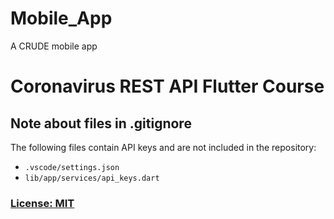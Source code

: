 # Mobile_App
A CRUDE mobile app


# Coronavirus REST API Flutter Course


## Note about files in .gitignore

The following files contain API keys and are not included in the repository:

- `.vscode/settings.json`
- `lib/app/services/api_keys.dart`

### [License: MIT](LICENSE.md)  

